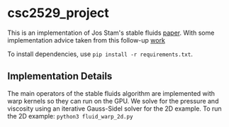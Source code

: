# csc2529_project

This is an implementation of Jos Stam's stable fluids [paper](https://pages.cs.wisc.edu/~chaol/data/cs777/stam-stable_fluids.pdf). With some implementation advice taken from this follow-up [work](http://graphics.cs.cmu.edu/nsp/course/15-464/Fall09/papers/StamFluidforGames.pdf)

To install dependencies, use
`pip install -r requirements.txt`.

## Implementation Details

The main operators of the stable fluids algorithm are implemented with warp kernels so they can run on the GPU. We solve for the pressure and viscosity using an iterative Gauss-Sidel solver for the 2D example. 
To run the 2D example:
`python3 fluid_warp_2d.py`
